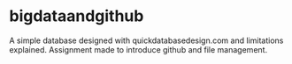 # bigdataandgithub
A simple database designed with quickdatabasedesign.com and limitations explained. Assignment made to introduce github and file management.
